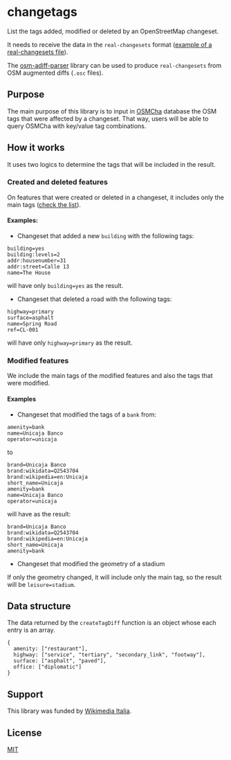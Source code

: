 # changetags

List the tags added, modified or deleted by an OpenStreetMap changeset.

It needs to receive the data in the `real-changesets` format ([example of a real-changesets file](https://s3.amazonaws.com/mapbox/real-changesets/production/118466156.json)).

The [osm-adiff-parser](https://github.com/mapbox/osm-adiff-parser) library can be used to produce `real-changesets` from OSM augmented diffs (`.osc` files).

## Purpose

The main purpose of this library is to input in [OSMCha](https://osmcha.org) database the OSM tags that were affected by a changeset. That way, users will be able to query OSMCha with key/value tag combinations.

## How it works

It uses two logics to determine the tags that will be included in the result.

### Created and deleted features

On features that were created or deleted in a changeset, it includes only the main tags ([check the list](./scr/mainTags.json)).

#### Examples:
- Changeset that added a new `building` with the following tags:

```
building=yes
building:levels=2
addr:housenumber=31
addr:street=Calle 13
name=The House
```

will have only `building=yes` as the result.

- Changeset that deleted a road with the following tags:

```
highway=primary
surface=asphalt
name=Spring Road
ref=CL-001
```

will have only `highway=primary` as the result.

### Modified features

We include the main tags of the modified features and also the tags that were modified.

#### Examples
- Changeset that modified the tags of a `bank` from:

```
amenity=bank
name=Unicaja Banco
operator=unicaja
```
to
```
brand=Unicaja Banco
brand:wikidata=Q2543704
brand:wikipedia=en:Unicaja
short_name=Unicaja
amenity=bank
name=Unicaja Banco
operator=unicaja
```

will have as the result:

```
brand=Unicaja Banco
brand:wikidata=Q2543704
brand:wikipedia=en:Unicaja
short_name=Unicaja
amenity=bank
```

- Changeset that modified the geometry of a stadium

If only the geometry changed, it will include only the main tag, so the result will be `leisure=stadium`.

## Data structure

The data returned by the `createTagDiff` function is an object whose each entry is an array.

```
{
  amenity: ["restaurant"],
  highway: ["service", "tertiary", "secondary_link", "footway"],
  surface: ["asphalt", "paved"],
  office: ["diplomatic"]
}
```

## Support

This library was funded by [Wikimedia Italia](https://wikimedia.it/).

## License

[MIT](./LICENSE)

